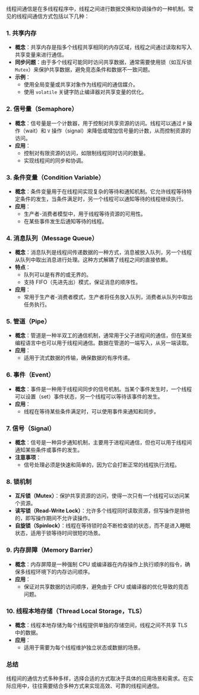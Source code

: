线程间通信是在多线程程序中，线程之间进行数据交换和协调操作的一种机制。常见的线程间通信方式包括以下几种：

### 1. **共享内存**
   - **概念**：共享内存是指多个线程共享相同的内存区域，线程之间通过读取和写入共享变量来进行通信。
   - **同步问题**：由于多个线程可能同时访问共享数据，通常需要使用锁（如互斥锁 `Mutex`）来保护共享数据，避免竞态条件和数据不一致问题。
   - **示例**：
     - 使用全局变量或共享对象作为线程间的通信媒介。
     - 使用 `volatile` 关键字防止编译器对共享变量的优化。

### 2. **信号量（Semaphore）**
   - **概念**：信号量是一个计数器，用于控制对共享资源的访问。线程可以通过 `P` 操作（wait）和 `V` 操作（signal）来降低或增加信号量的计数，从而控制资源的访问。
   - **应用**：
     - 控制对有限资源的访问，如限制线程同时访问的数量。
     - 实现线程间的同步和协调。

### 3. **条件变量（Condition Variable）**
   - **概念**：条件变量用于在线程间实现复杂的等待和通知机制。它允许线程等待特定条件的发生，当条件满足时，另一个线程可以通知等待的线程继续执行。
   - **应用**：
     - 生产者-消费者模型中，用于线程等待资源的可用性。
     - 在某些事件发生后通知等待的线程。

### 4. **消息队列（Message Queue）**
   - **概念**：消息队列是线程间传递数据的一种方式，消息被放入队列，另一个线程从队列中取出消息进行处理。这种方式解耦了线程之间的直接依赖。
   - **特点**：
     - 队列可以是有界的或无界的。
     - 支持 FIFO（先进先出）模式，保证消息的顺序性。
   - **应用**：
     - 常用于生产者-消费者模式，生产者将任务放入队列，消费者从队列中取出任务执行。

### 5. **管道（Pipe）**
   - **概念**：管道是一种半双工的通信机制，通常用于父子进程间的通信，但在某些编程语言中也可以用于线程间通信。数据在管道的一端写入，从另一端读取。
   - **应用**：
     - 适用于流式数据的传输，确保数据的有序传递。

### 6. **事件（Event）**
   - **概念**：事件是一种用于线程间同步的信号机制。当某个事件发生时，一个线程可以设置（set）事件状态，另一个线程可以等待该事件的发生。
   - **应用**：
     - 线程在等待某些条件满足时，可以使用事件来通知和同步。

### 7. **信号（Signal）**
   - **概念**：信号是一种异步通知机制，主要用于进程间通信，但也可以用于线程间通知某些条件或事件的发生。
   - **注意事项**：
     - 信号处理必须是快速和简单的，因为它会打断正常的线程执行流程。

### 8. **锁机制**
   - **互斥锁（Mutex）**：保护共享资源的访问，使得一次只有一个线程可以访问某个资源。
   - **读写锁（Read-Write Lock）**：允许多个线程同时读取资源，但写操作是排他的，即写操作期间不允许读操作。
   - **自旋锁（Spinlock）**：线程在等待锁时会不断检查锁的状态，而不是进入睡眠状态，适用于锁等待时间很短的场景。

### 9. **内存屏障（Memory Barrier）**
   - **概念**：内存屏障是一种强制 CPU 或编译器在内存操作上执行顺序的指令，确保多线程环境下的内存访问顺序。
   - **应用**：
     - 保证对共享数据的访问顺序，避免由于 CPU 或编译器的优化导致的竞态问题。

### 10. **线程本地存储（Thread Local Storage，TLS）**
   - **概念**：线程本地存储为每个线程提供单独的存储空间，线程之间不共享 TLS 中的数据。
   - **应用**：
     - 适用于需要为每个线程维护独立状态或数据的场景。

### **总结**
线程间的通信方式多种多样，选择合适的方式取决于具体的应用场景和需求。在实际应用中，往往需要结合多种方式来实现高效、可靠的线程间通信。